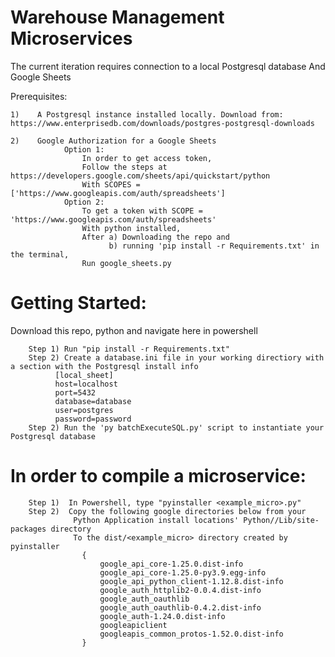 
# Warehouse Management Microservices

The current iteration requires connection to a local Postgresql database
And Google Sheets

Prerequisites:
    
    
    
    1)    A Postgresql instance installed locally. Download from: https://www.enterprisedb.com/downloads/postgres-postgresql-downloads
 
    2)    Google Authorization for a Google Sheets
                Option 1:
                    In order to get access token,
                    Follow the steps at https://developers.google.com/sheets/api/quickstart/python
                    With SCOPES = ['https://www.googleapis.com/auth/spreadsheets']
                Option 2:
                    To get a token with SCOPE = 'https://www.googleapis.com/auth/spreadsheets'
                    With python installed,
                    After a) Downloading the repo and
                          b) running 'pip install -r Requirements.txt' in the terminal,
                    Run google_sheets.py

<h1> Getting Started: </h1>
Download this repo, python and navigate here in powershell

        Step 1) Run "pip install -r Requirements.txt"
        Step 2) Create a database.ini file in your working directiory with a section with the Postgresql install info
              [local_sheet]
              host=localhost
              port=5432
              database=database
              user=postgres
              password=password
        Step 2) Run the 'py batchExecuteSQL.py' script to instantiate your Postgresql database

<h1>In order to compile a microservice:</h1>

        Step 1)  In Powershell, type "pyinstaller <example_micro>.py"
        Step 2)  Copy the following google directories below from your
                  Python Application install locations' Python//Lib/site-packages directory
                  To the dist/<example_micro> directory created by pyinstaller
                    {
                        google_api_core-1.25.0.dist-info
                        google_api_core-1.25.0-py3.9.egg-info
                        google_api_python_client-1.12.8.dist-info
                        google_auth_httplib2-0.0.4.dist-info
                        google_auth_oauthlib
                        google_auth_oauthlib-0.4.2.dist-info
                        google_auth-1.24.0.dist-info
                        googleapiclient
                        googleapis_common_protos-1.52.0.dist-info
                    }

